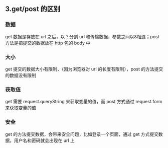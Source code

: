 ## 3.get/post 的区别

### 数据

get 数据是存放在 url 之后，以？分割 url 和传输数据，参数之间以&相连；post 方法是把提交的数据放在 http 包的 body 中

### 大小

get 提交的数据大小有限制，（因为浏览器对 url 的长度有限制），post 的方法提交的数据没有限制

### 获取值

get 需要 request.queryString 来获取变量的值，而 post 方式通过 request.form 来获取变量的值

### 安全

get 的方法提交数据，会带来安全问题，比如登录一个页面，通过 get 方式提交数据，用户名和密码就会出现在 url 上

